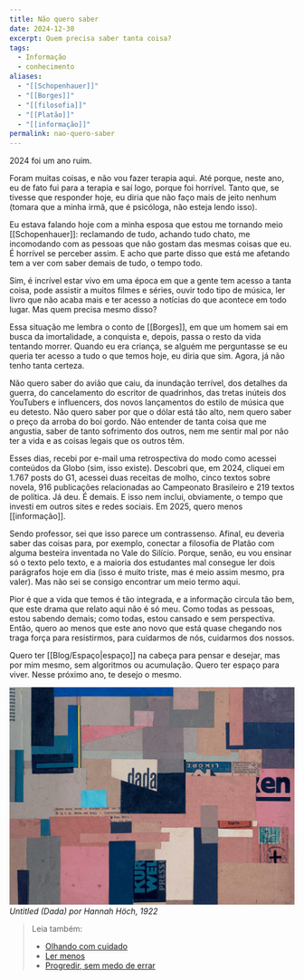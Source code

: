 ```yaml
---
title: Não quero saber
date: 2024-12-30
excerpt: Quem precisa saber tanta coisa?
tags:
  - Informação
  - conhecimento
aliases:
  - "[[Schopenhauer]]"
  - "[[Borges]]"
  - "[[filosofia]]"
  - "[[Platão]]"
  - "[[informação]]"
permalink: nao-quero-saber
---
```

2024 foi um ano ruim.

Foram muitas coisas, e não vou fazer terapia aqui. Até porque, neste ano, eu de fato fui para a terapia e saí logo, porque foi horrível. Tanto que, se tivesse que responder hoje, eu diria que não faço mais de jeito nenhum (tomara que a minha irmã, que é psicóloga, não esteja lendo isso).

Eu estava falando hoje com a minha esposa que estou me tornando meio [[Schopenhauer]]: reclamando de tudo, achando tudo chato, me incomodando com as pessoas que não gostam das mesmas coisas que eu. É horrível se perceber assim. E acho que parte disso que está me afetando tem a ver com saber demais de tudo, o tempo todo.

Sim, é incrível estar vivo em uma época em que a gente tem acesso a tanta coisa, pode assistir a muitos filmes e séries, ouvir todo tipo de música, ler livro que não acaba mais e ter acesso a notícias do que acontece em todo lugar. Mas quem precisa mesmo disso? 

Essa situação me lembra o conto de [[Borges]], em que um homem sai em busca da imortalidade, a conquista e, depois, passa o resto da vida tentando morrer. Quando eu era criança, se alguém me perguntasse se eu queria ter acesso a tudo o que temos hoje, eu diria que sim. Agora, já não tenho tanta certeza.

Não quero saber do avião que caiu, da inundação terrível, dos detalhes da guerra, do cancelamento do escritor de quadrinhos, das tretas inúteis dos YouTubers e influencers, dos novos lançamentos do estilo de música que eu detesto. Não quero saber por que o dólar está tão alto, nem quero saber o preço da arroba do boi gordo. Não entender de tanta coisa que me angustia, saber de tanto sofrimento dos outros, nem me sentir mal por não ter a vida e as coisas legais que os outros têm. 

Esses dias, recebi por e-mail uma retrospectiva do modo como acessei conteúdos da Globo (sim, isso existe). Descobri que, em 2024, cliquei em 1.767 posts do G1, acessei duas receitas de molho, cinco textos sobre novela, 916 publicações relacionadas ao Campeonato Brasileiro e 219 textos de política. Já deu. É demais. E isso nem inclui, obviamente, o tempo que investi em outros sites e redes sociais. Em 2025, quero menos [[informação]].

Sendo professor, sei que isso parece um contrassenso. Afinal, eu deveria saber das coisas para, por exemplo, conectar a filosofia de Platão com alguma besteira inventada no Vale do Silício. Porque, senão, eu vou ensinar só o texto pelo texto, e a maioria dos estudantes mal consegue ler dois parágrafos hoje em dia (isso é muito triste, mas é meio assim mesmo, pra valer). Mas não sei se consigo encontrar um meio termo aqui.

Pior é que a vida que temos é tão integrada, e a informação circula tão bem, que este drama que relato aqui não é só meu. Como todas as pessoas, estou sabendo demais; como todas, estou cansado e sem perspectiva. Então, quero ao menos que este ano novo que está quase chegando nos traga força para resistirmos, para cuidarmos de nós, cuidarmos dos nossos. 

Quero ter [[Blog/Espaço|espaço]] na cabeça para pensar e desejar, mas por mim mesmo, sem algoritmos ou acumulação. Quero ter espaço para viver. Nesse próximo ano, te desejo o mesmo.

![](arquivos/Pasted%20image%2020250224205847.png)
*Untitled (Dada) por Hannah Höch, 1922*

> Leia também:
> - <a href="/olhando-com-cuidado">Olhando com cuidado</a>
> - <a href="/ler-menos">Ler menos</a>
> - <a href="/progredir-sem-medo-de-errar">Progredir, sem medo de errar</a>
